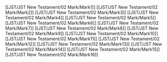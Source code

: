 [[JST/JST New Testament/02 Mark/Mark1]]
[[JST/JST New Testament/02 Mark/Mark2]]
[[JST/JST New Testament/02 Mark/Mark3]]
[[JST/JST New Testament/02 Mark/Mark4]]
[[JST/JST New Testament/02 Mark/Mark5]]
[[JST/JST New Testament/02 Mark/Mark6]]
[[JST/JST New Testament/02 Mark/Mark7]]
[[JST/JST New Testament/02 Mark/Mark8]]
[[JST/JST New Testament/02 Mark/Mark9]]
[[JST/JST New Testament/02 Mark/Mark10]]
[[JST/JST New Testament/02 Mark/Mark11]]
[[JST/JST New Testament/02 Mark/Mark12]]
[[JST/JST New Testament/02 Mark/Mark13]]
[[JST/JST New Testament/02 Mark/Mark14]]
[[JST/JST New Testament/02 Mark/Mark15]]
[[JST/JST New Testament/02 Mark/Mark16]]
